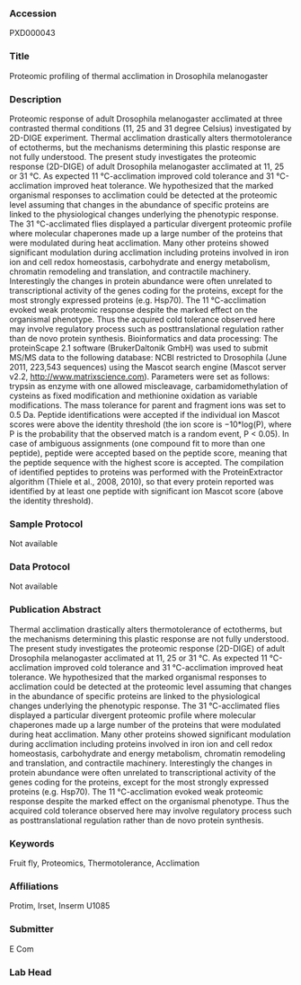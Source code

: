 ### Accession
PXD000043

### Title
Proteomic profiling of thermal acclimation in Drosophila melanogaster

### Description
Proteomic response of adult Drosophila melanogaster acclimated at three contrasted thermal conditions (11, 25 and 31 degree Celsius) investigated by 2D-DIGE experiment. Thermal acclimation drastically alters thermotolerance of ectotherms, but the mechanisms determining this plastic response are not fully understood. The present study investigates the proteomic response (2D-DIGE) of adult Drosophila melanogaster acclimated at 11, 25 or 31 °C. As expected 11 °C-acclimation improved cold tolerance and 31 °C-acclimation improved heat tolerance. We hypothesized that the marked organismal responses to acclimation could be detected at the proteomic level assuming that changes in the abundance of specific proteins are linked to the physiological changes underlying the phenotypic response. The 31 °C-acclimated flies displayed a particular divergent proteomic profile where molecular chaperones made up a large number of the proteins that were modulated during heat acclimation. Many other proteins showed significant modulation during acclimation including proteins involved in iron ion and cell redox homeostasis, carbohydrate and energy metabolism, chromatin remodeling and translation, and contractile machinery. Interestingly the changes in protein abundance were often unrelated to transcriptional activity of the genes coding for the proteins, except for the most strongly expressed proteins (e.g. Hsp70). The 11 °C-acclimation evoked weak proteomic response despite the marked effect on the organismal phenotype. Thus the acquired cold tolerance observed here may involve regulatory process such as posttranslational regulation rather than de novo protein synthesis. Bioinformatics and data processing: The proteinScape 2.1 software (BrukerDaltonik GmbH) was used to submit MS/MS data to the following database: NCBI restricted to Drosophila (June 2011, 223,543 sequences) using the Mascot search engine (Mascot server v2.2, http://www.matrixscience.com). Parameters were set as follows: trypsin as enzyme with one allowed miscleavage, carbamidomethylation of cysteins as fixed modification and methionine oxidation as variable modifications. The mass tolerance for parent and fragment ions was set to 0.5 Da. Peptide identifications were accepted if the individual ion Mascot scores were above the identity threshold (the ion score is −10*log(P), where P is the probability that the observed match is a random event, P < 0.05). In case of ambiguous assignments (one compound fit to more than one peptide), peptide were accepted based on the peptide score, meaning that the peptide sequence with the highest score is accepted. The compilation of identified peptides to proteins was performed with the ProteinExtractor algorithm (Thiele et al., 2008, 2010), so that every protein reported was identified by at least one peptide with significant ion Mascot score (above the identity threshold).

### Sample Protocol
Not available

### Data Protocol
Not available

### Publication Abstract
Thermal acclimation drastically alters thermotolerance of ectotherms, but the mechanisms determining this plastic response are not fully understood. The present study investigates the proteomic response (2D-DIGE) of adult Drosophila melanogaster acclimated at 11, 25 or 31 &#xb0;C. As expected 11 &#xb0;C-acclimation improved cold tolerance and 31 &#xb0;C-acclimation improved heat tolerance. We hypothesized that the marked organismal responses to acclimation could be detected at the proteomic level assuming that changes in the abundance of specific proteins are linked to the physiological changes underlying the phenotypic response. The 31 &#xb0;C-acclimated flies displayed a particular divergent proteomic profile where molecular chaperones made up a large number of the proteins that were modulated during heat acclimation. Many other proteins showed significant modulation during acclimation including proteins involved in iron ion and cell redox homeostasis, carbohydrate and energy metabolism, chromatin remodeling and translation, and contractile machinery. Interestingly the changes in protein abundance were often unrelated to transcriptional activity of the genes coding for the proteins, except for the most strongly expressed proteins (e.g. Hsp70). The 11 &#xb0;C-acclimation evoked weak proteomic response despite the marked effect on the organismal phenotype. Thus the acquired cold tolerance observed here may involve regulatory process such as posttranslational regulation rather than de novo protein synthesis.

### Keywords
Fruit fly, Proteomics, Thermotolerance, Acclimation

### Affiliations
Protim, Irset, Inserm U1085

### Submitter
E Com

### Lab Head


